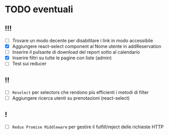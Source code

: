 # TODO eventuali

## !!!

- [ ] Trovare un modo decente per disabilitare i link in modo accessibile
- [X] Aggiungere react-select component al Nome utente in addReservation
- [ ] Inserire il pulsante di download del report sotto al calendario
- [X] Inserire filtri su tutte le pagine con liste (admin)
- [ ] Test sui reducer

## !!
- [ ] `Reselect` per selectors che rendono più efficienti i metodi di filter
- [ ] Aggiungere ricerca utenti su prenotazioni (react-select)

## !

- [ ] `Redux Promise Middleware` per gestire il fulfill/reject delle richieste HTTP
